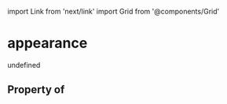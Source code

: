 import Link from 'next/link'
import Grid from '@components/Grid'

# appearance

undefined

## Property of




